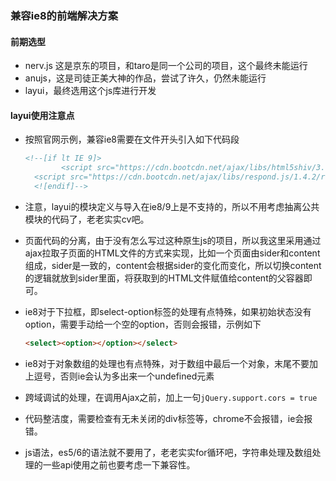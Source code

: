 ### 兼容ie8的前端解决方案

#### 前期选型

- nerv.js 这是京东的项目，和taro是同一个公司的项目，这个最终未能运行
- anujs，这是司徒正美大神的作品，尝试了许久，仍然未能运行
- layui，最终选用这个js库进行开发

#### layui使用注意点

- 按照官网示例，兼容ie8需要在文件开头引入如下代码段

  ```xml
  <!--[if lt IE 9]>
          <script src="https://cdn.bootcdn.net/ajax/libs/html5shiv/3.7.3/html5shiv.min.js"></script>
  	<script src="https://cdn.bootcdn.net/ajax/libs/respond.js/1.4.2/respond.min.js"></script>
  	<![endif]-->
  ```

- 注意，layui的模块定义与导入在ie8/9上是不支持的，所以不用考虑抽离公共模块的代码了，老老实实cv吧。

- 页面代码的分离，由于没有怎么写过这种原生js的项目，所以我这里采用通过ajax拉取子页面的HTML文件的方式来实现，比如一个页面由sider和content组成，sider是一致的，content会根据sider的变化而变化，所以切换content的逻辑就放到sider里面，将获取到的HTML文件赋值给content的父容器即可。

- ie8对于下拉框，即select-option标签的处理有点特殊，如果初始状态没有option，需要手动给一个空的option，否则会报错，示例如下

  ```html
  <select><option></option></select>
  ```

- ie8对于对象数组的处理也有点特殊，对于数组中最后一个对象，末尾不要加上逗号，否则ie会认为多出来一个undefined元素
- 跨域调试的处理，在调用Ajax之前，加上一句`jQuery.support.cors = true`
- 代码整洁度，需要检查有无未关闭的div标签等，chrome不会报错，ie会报错。
- js语法，es5/6的语法就不要用了，老老实实for循环吧，字符串处理及数组处理的一些api使用之前也要考虑一下兼容性。